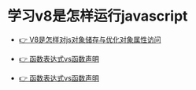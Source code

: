 # 学习v8是怎样运行javascript

- [👉 V8是怎样对js对象储存与优化对象属性访问](https://github.com/xinranzhou/v8/blob/master/doc/object-property.md)

- [👉 函数表达式vs函数声明](https://github.com/xinranzhou/v8/blob/master/doc/function-expression.md)

- [👉 函数表达式vs函数声明](https://github.com/xinranzhou/v8/blob/master/doc/object-extends.md)